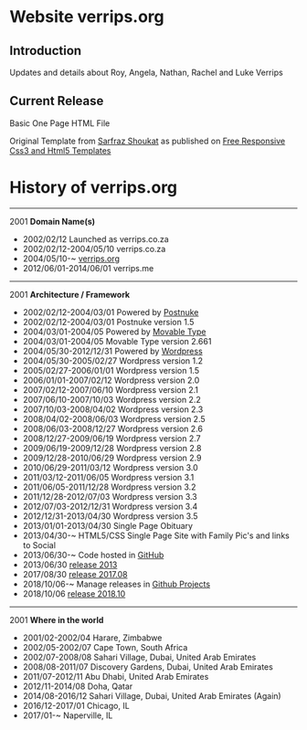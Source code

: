 Website verrips.org
===========

Introduction
------------
Updates and details about Roy, Angela, Nathan, Rachel and Luke Verrips


Current Release
---------------
Basic One Page HTML File

Original Template from [Sarfraz Shoukat](http://esarfraz.com) as published on [Free Responsive Css3 and Html5 Templates](http://www.html5xcss3.com/2012/07/html5-template-onepager-responsive.html)

History of verrips.org
=====================

----
2001 <b>Domain Name(s)</b>

- 2002/02/12 Launched as verrips.co.za
- 2002/02/12-2004/05/10 verrips.co.za
- 2004/05/10-~ [verrips.org](https://verrips.org)
- 2012/06/01-2014/06/01 verrips.me

----
2001 <b>Architecture / Framework</b>

- 2002/02/12-2004/03/01 Powered by [Postnuke](http://postnuke.com)
- 2002/02/12-2004/03/01 Postnuke version 1.5
- 2004/03/01-2004/05 Powered by [Movable Type](https://www.movabletype.org)
- 2004/03/01-2004/05 Movable Type version 2.661
- 2004/05/30-2012/12/31 Powered by [Wordpress](http://wordpress.org)
- 2004/05/30-2005/02/27 Wordpress version 1.2 
- 2005/02/27-2006/01/01 Wordpress version 1.5
- 2006/01/01-2007/02/12 Wordpress version 2.0
- 2007/02/12-2007/06/10 Wordpress version 2.1
- 2007/06/10-2007/10/03 Wordpress version 2.2
- 2007/10/03-2008/04/02 Wordpress version 2.3
- 2008/04/02-2008/06/03 Wordpress version 2.5
- 2008/06/03-2008/12/27 Wordpress version 2.6
- 2008/12/27-2009/06/19 Wordpress version 2.7
- 2009/06/19-2009/12/28 Wordpress version 2.8
- 2009/12/28-2010/06/29 Wordpress version 2.9
- 2010/06/29-2011/03/12 Wordpress version 3.0
- 2011/03/12-2011/06/05 Wordpress version 3.1
- 2011/06/05-2011/12/28 Wordpress version 3.2
- 2011/12/28-2012/07/03 Wordpress version 3.3
- 2012/07/03-2012/12/31 Wordpress version 3.4
- 2012/12/31-2013/04/30 Wordpress version 3.5 
- 2013/01/01-2013/04/30 Single Page Obituary
- 2013/04/30-~ HTML5/CSS Single Page Site with Family Pic's and links to Social 
- 2013/06/30-~ Code hosted in [GitHub](https://github.com/rverrips/verrips.org)
- 2013/06/30 [release 2013](https://github.com/rverrips/verrips.org/tree/2013)
- 2017/08/30 [release 2017.08](https://github.com/rverrips/verrips.org/tree/2017.08)
- 2018/10/06-~ Manage releases in [Github Projects](https://github.com/rverrips/verrips.org/projects/)
- 2018/10/06 [release 2018.10](http://github.com/rverrips/verrips.org/tree/2018.10)

----
2001 <b>Where in the world</b>

- 2001/02-2002/04 Harare, Zimbabwe
- 2002/05-2002/07 Cape Town, South Africa
- 2002/07-2008/08 Sahari Village, Dubai, United Arab Emirates
- 2008/08-2011/07 Discovery Gardens, Dubai, United Arab Emirates
- 2011/07-2012/11 Abu Dhabi, United Arab Emirates
- 2012/11-2014/08 Doha, Qatar
- 2014/08-2016/12 Sahari Village, Dubai, United Arab Emirates (Again) 
- 2016/12-2017/01 Chicago, IL
- 2017/01-~ Naperville, IL

